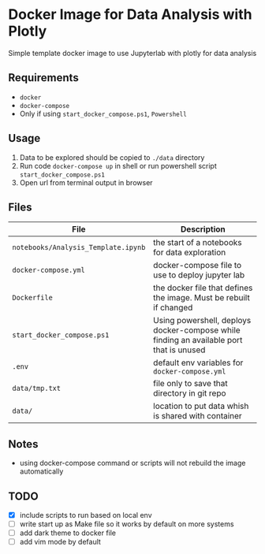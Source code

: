 # Docker Image for Data Analysis with Plotly
Simple template docker image to use Jupyterlab with plotly for data analysis

## Requirements

* `docker`
* `docker-compose`
* Only if using `start_docker_compose.ps1`, `Powershell`

## Usage

1. Data to be explored should be copied to `./data` directory
2. Run code `docker-compose up` in shell or run powershell script `start_docker_compose.ps1`
3. Open url from terminal output in browser

## Files

| File | Description |
|------|-------------|
|`notebooks/Analysis_Template.ipynb`| the start of a notebooks for data exploration |
|`docker-compose.yml` | docker-compose file to use to deploy jupyter lab |
|`Dockerfile`| the docker file that defines the image. Must be rebuilt if changed |
|`start_docker_compose.ps1`	| Using powershell, deploys docker-compose while finding an available port that is unused |
|`.env` | default env variables for `docker-compose.yml` |
|`data/tmp.txt` | file only to save that directory in git repo |
|`data/` | location to put data whish is shared with container |

## Notes
* using docker-compose command or scripts will not rebuild the image automatically 

## TODO

- [x] include scripts to run based on local env
- [ ] write start up as Make file so it works by default on more systems
- [ ] add dark theme to docker file
- [ ] add vim mode by default
